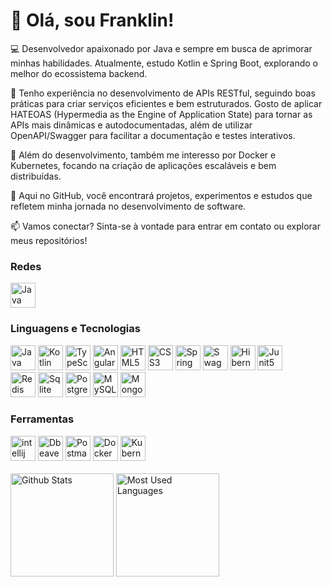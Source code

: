 # 👋 Olá, sou Franklin!

💻 Desenvolvedor apaixonado por Java e sempre em busca de aprimorar minhas habilidades. Atualmente, estudo Kotlin e Spring Boot, explorando o melhor do ecossistema backend.

🔗 Tenho experiência no desenvolvimento de APIs RESTful, seguindo boas práticas para criar serviços eficientes e bem estruturados. Gosto de aplicar HATEOAS (Hypermedia as the Engine of Application State) para tornar as APIs mais dinâmicas e autodocumentadas, além de utilizar OpenAPI/Swagger para facilitar a documentação e testes interativos.

🚀 Além do desenvolvimento, também me interesso por Docker e Kubernetes, focando na criação de aplicações escaláveis e bem distribuídas.

📌 Aqui no GitHub, você encontrará projetos, experimentos e estudos que refletem minha jornada no desenvolvimento de software.

📫 Vamos conectar? Sinta-se à vontade para entrar em contato ou explorar meus repositórios!

### Redes
<div>
    <a href="https://www.linkedin.com/in/franklinpereira98/">
    <img
        alt="Java"
        title="Java"
        width="40px"
        style="padding right: 10px"
        src="https://cdn.jsdelivr.net/gh/devicons/devicon@latest/icons/linkedin/linkedin-original.svg"        
    />
    </a>
    
</div>

### Linguagens e Tecnologias

<div>
    <img 
        alt="Java"
        title="Java"
        width="40px"
        style="padding right: 10px"
        src="https://cdn.jsdelivr.net/gh/devicons/devicon@latest/icons/java/java-original-wordmark.svg" 
    />
    <img 
        alt="Kotlin"
        title="Kotlin"
        width="40px"
        style="padding right: 10px"
        src="https://cdn.jsdelivr.net/gh/devicons/devicon@latest/icons/kotlin/kotlin-original.svg"
    />
    <img
        alt="TypeScript"
        title="TypeScript"
        width="40px"
        style="padding right: 10px"
        src="https://cdn.jsdelivr.net/gh/devicons/devicon@latest/icons/typescript/typescript-original.svg" 
    />
    <img 
        alt="Angular"
        title="Angular"
        width="40px"
        style="padding right: 10px"
        src="https://cdn.jsdelivr.net/gh/devicons/devicon@latest/icons/angular/angular-original.svg" 
    />
    <img 
        alt="HTML5"
        title="HTML5"
        width="40px"
        style="padding right: 10px"
        src="https://cdn.jsdelivr.net/gh/devicons/devicon@latest/icons/html5/html5-original.svg" 
    />
    <img 
        alt="CSS3"
        title="CSS3"
        width="40px"
        style="padding right: 10px"        
        src="https://cdn.jsdelivr.net/gh/devicons/devicon@latest/icons/css3/css3-original.svg" 
    />
    <img 
        alt="Spring"
        title="Spring"
        width="40px"
        style="padding right: 10px"
        src="https://cdn.jsdelivr.net/gh/devicons/devicon@latest/icons/spring/spring-original.svg"
    />
    <img 
        alt="Swagger API"
        title="Swagger API"
        width="40px"
        style="padding right: 10px"
        src="https://cdn.jsdelivr.net/gh/devicons/devicon@latest/icons/swagger/swagger-original.svg" 
    />    
    <img 
        alt="Hibernate"
        title="Hibernate"
        width="40px"
        style="padding right: 10px"
        src="https://cdn.jsdelivr.net/gh/devicons/devicon@latest/icons/hibernate/hibernate-original-wordmark.svg" 
    />       
    <img 
        alt="Junit5"
        title="Junit5"
        width="40px"
        style="padding right: 10px"
        src="https://cdn.jsdelivr.net/gh/devicons/devicon@latest/icons/junit/junit-plain-wordmark.svg"
    />    
</div>
<div>
    <img
        alt="Redis"
        title="Redis"
        width="40px"
        style="padding right: 10px"
        src="https://cdn.jsdelivr.net/gh/devicons/devicon@latest/icons/redis/redis-original.svg" 
    />
    <img
        alt="Sqlite"
        title="Sqlite"
        width="40px"
        style="padding right: 10px"
        src="https://cdn.jsdelivr.net/gh/devicons/devicon@latest/icons/sqlite/sqlite-original-wordmark.svg" 
    />
    <img 
        alt="PostgreSQL"
        title="PostgreSQL"
        width="40px"
        style="padding right: 10px"
        src="https://cdn.jsdelivr.net/gh/devicons/devicon@latest/icons/postgresql/postgresql-original-wordmark.svg" 
    />
    <img
        alt="MySQL"
        title="MySQL"
        width="40px"
        style="padding right: 10px"
        src="https://cdn.jsdelivr.net/gh/devicons/devicon@latest/icons/mysql/mysql-original-wordmark.svg" 
    /> 
    <img
        alt="Mongodb"
        title="Mongodb"
        width="40px"
        style="padding right: 10px"
        src="https://cdn.jsdelivr.net/gh/devicons/devicon@latest/icons/mongodb/mongodb-original-wordmark.svg" 
    />
</div>

### Ferramentas

<div>
    <img
        alt="intellij"
        title="intellij"
        width="40px"
        style="padding right: 10px"
        src="https://cdn.jsdelivr.net/gh/devicons/devicon@latest/icons/intellij/intellij-original.svg"
    />
    <img 
        alt="Dbeaver"
        title="Dbeaver"
        width="40px"
        style="padding right: 10px"
        src="https://cdn.jsdelivr.net/gh/devicons/devicon@latest/icons/dbeaver/dbeaver-original.svg"
    />
    <img 
        alt="Postman"
        title="Postman"
        width="40px"
        style="padding right: 10px"
        src="https://cdn.jsdelivr.net/gh/devicons/devicon@latest/icons/postman/postman-original.svg"
    />
    <img 
        alt="Docker"
        title="Docker"
        width="40px"
        style="padding right: 10px"
        src="https://cdn.jsdelivr.net/gh/devicons/devicon@latest/icons/docker/docker-original-wordmark.svg" 
    />
    <img 
        alt="Kubernets"
        title="Kubernets"
        width="40px"
        style="padding right: 10px"
        src="https://cdn.jsdelivr.net/gh/devicons/devicon@latest/icons/kubernetes/kubernetes-original.svg" 
    />
</div>
<br>
<div>
    <img 
        alt="Github Stats"
        height="165px" src="https://github-readme-stats.vercel.app/api?username=Hyuse98&count_private=true&show_icons=true&theme=tokyonight"
    />
    <img
        alt="Most Used Languages"
        height="165px" src="https://github-readme-stats.vercel.app/api/top-langs/?username=Hyuse98&count_private=true&show_icons=true&theme=tokyonight"
    />
</div>
